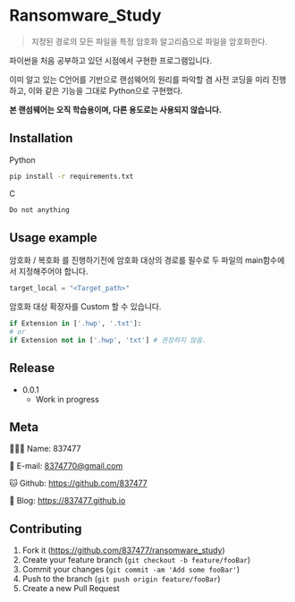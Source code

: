 # Ransomware_Study

> 지정된 경로의 모든 파일을 특정 암호화 알고리즘으로 파일을 암호화한다.



파이썬을 처음 공부하고 있던 시점에서 구현한 프로그램입니다.

이미 알고 있는 C언어를 기반으로 랜섬웨어의 원리를 파악할 겸 사전 코딩을 미리 진행하고, 이와 같은 기능을 그대로 Python으로 구현했다. 

**본 랜섬웨어는 오직 학습용이며, 다른 용도로는 사용되지 않습니다.**



## Installation

Python

```sh
pip install -r requirements.txt
```

C

```sh
Do not anything
```



## Usage example

암호화 / 복호화 를 진행하기전에 암호화 대상의 경로를 필수로 두 파일의 main함수에서 지정해주어야 합니다.  

```python
target_local = "<Target_path>"
```



암호화 대상 확장자를 Custom 할 수 있습니다.

```python
if Extension in ['.hwp', '.txt']:
# or
if Extension not in ['.hwp', 'txt'] # 권장하지 않음.
```



## Release

* 0.0.1
  * Work in progress



## Meta

🙋🏻‍♂️ Name: 837477

📧 E-mail: 8374770@gmail.com

🐱 Github: https://github.com/837477

📔 Blog: https://837477.github.io



## Contributing

1. Fork it (<https://github.com/837477/ransomware_study>)
2. Create your feature branch (`git checkout -b feature/fooBar`)
3. Commit your changes (`git commit -am 'Add some fooBar'`)
4. Push to the branch (`git push origin feature/fooBar`)
5. Create a new Pull Request